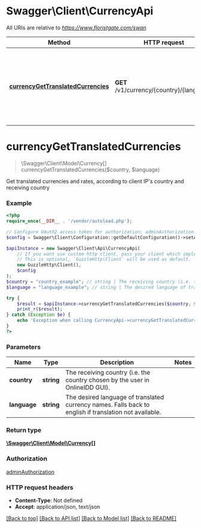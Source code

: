 # Swagger\Client\CurrencyApi

All URIs are relative to *https://www.floristgate.com/swan*

Method | HTTP request | Description
------------- | ------------- | -------------
[**currencyGetTranslatedCurrencies**](CurrencyApi.md#currencyGetTranslatedCurrencies) | **GET** /v1/currency/{country}/{language} | Get translated currencies and rates, according to client IP&#39;s country and receiving country


# **currencyGetTranslatedCurrencies**
> \Swagger\Client\Model\Currency[] currencyGetTranslatedCurrencies($country, $language)

Get translated currencies and rates, according to client IP's country and receiving country

### Example
```php
<?php
require_once(__DIR__ . '/vendor/autoload.php');

// Configure OAuth2 access token for authorization: adminAuthorization
$config = Swagger\Client\Configuration::getDefaultConfiguration()->setAccessToken('YOUR_ACCESS_TOKEN');

$apiInstance = new Swagger\Client\Api\CurrencyApi(
    // If you want use custom http client, pass your client which implements `GuzzleHttp\ClientInterface`.
    // This is optional, `GuzzleHttp\Client` will be used as default.
    new GuzzleHttp\Client(),
    $config
);
$country = "country_example"; // string | The receiving country (i.e. the country chosen by the user in OnlineIDD GUI).
$language = "language_example"; // string | The desired language of translated currency names. Falls back to english if translation not available.

try {
    $result = $apiInstance->currencyGetTranslatedCurrencies($country, $language);
    print_r($result);
} catch (Exception $e) {
    echo 'Exception when calling CurrencyApi->currencyGetTranslatedCurrencies: ', $e->getMessage(), PHP_EOL;
}
?>
```

### Parameters

Name | Type | Description  | Notes
------------- | ------------- | ------------- | -------------
 **country** | **string**| The receiving country (i.e. the country chosen by the user in OnlineIDD GUI). |
 **language** | **string**| The desired language of translated currency names. Falls back to english if translation not available. |

### Return type

[**\Swagger\Client\Model\Currency[]**](../Model/Currency.md)

### Authorization

[adminAuthorization](../../README.md#adminAuthorization)

### HTTP request headers

 - **Content-Type**: Not defined
 - **Accept**: application/json, text/json

[[Back to top]](#) [[Back to API list]](../../README.md#documentation-for-api-endpoints) [[Back to Model list]](../../README.md#documentation-for-models) [[Back to README]](../../README.md)

